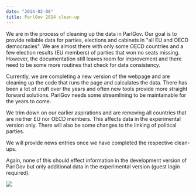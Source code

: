 ```yaml
---
date: "2014-02-08"
title: ParlGov 2014 clean-up
---
```


We are in the process of cleaning up the data in ParlGov. Our goal is to provide reliable data for parties, elections and cabinets in "all EU and OECD democracies". We are almost there with only some OECD countries and a few election results (EU members) of parties that won no seats missing. However, the documentation still leaves room for improvement and there need to be some more routines that check for data consistency.

Currently, we are completing a new version of the webpage and are cleaning up the code that runs the page and calculates the data. There has been a lot of cruft over the years and often new tools provide more straight forward solutions. ParlGov needs some streamlining to be maintainable for the years to come.

We trim down on our earlier aspirations and are removing all countries that are neither EU nor OECD members. This affects data in the experimental version only. There will also be some changes to the linking of political parties.

We will provide news entries once we have completed the respective clean-ups.

Again, none of this should effect information in the development version of ParlGov but only additional data in the experimental version (guest login required).

![](/images/parliament-germany.jpg)
